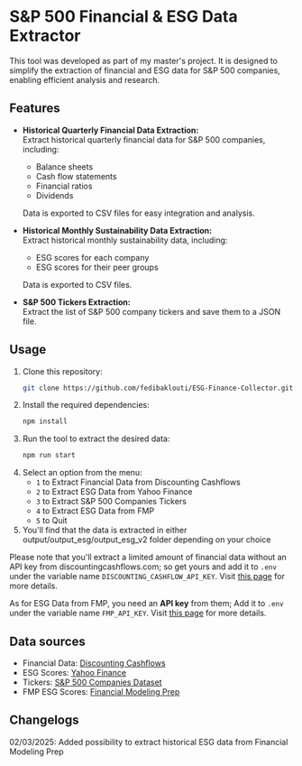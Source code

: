 # S&P 500 Financial & ESG Data Extractor

This tool was developed as part of my master's project. It is designed to simplify the extraction of financial and ESG data for S&P 500 companies, enabling efficient analysis and research.

## Features

- **Historical Quarterly Financial Data Extraction:**  
  Extract historical quarterly financial data for S&P 500 companies, including:
  - Balance sheets
  - Cash flow statements
  - Financial ratios
  - Dividends
  
  Data is exported to CSV files for easy integration and analysis.

- **Historical Monthly Sustainability Data Extraction:**  
  Extract historical monthly sustainability data, including:
  - ESG scores for each company
  - ESG scores for their peer groups
  
  Data is exported to CSV files.

- **S&P 500 Tickers Extraction:**  
  Extract the list of S&P 500 company tickers and save them to a JSON file.

## Usage

1. Clone this repository:
   ```bash
   git clone https://github.com/fedibaklouti/ESG-Finance-Collector.git
   ```
2. Install the required dependencies:
   ```bash
   npm install
   ```
3. Run the tool to extract the desired data:
   ```bash
   npm run start
   ```
4. Select an option from the menu:
   - `1` to Extract Financial Data from Discounting Cashflows
   - `2` to Extract ESG Data from Yahoo Finance
   - `3` to Extract S&P 500 Companies Tickers
   - `4` to Extract ESG Data from FMP
   - `5` to Quit
5. You'll find that the data is extracted in either output/output_esg/output_esg_v2 folder depending on your choice

Please note that you'll extract a limited amount of financial data without an API key from discountingcashflows.com; so get yours and add it to `.env` under the variable name `DISCOUNTING_CASHFLOW_API_KEY`. Visit [this page](https://discountingcashflows.com/documentation/financial-api-guide/#getting-an-api-key) for more details.

As for ESG Data from FMP, you need an **API key** from them; Add it to `.env` under the variable name `FMP_API_KEY`. Visit [this page](https://site.financialmodelingprep.com/developer/docs) for more details.



## Data sources
 - Financial Data: [Discounting Cashflows](https://discountingcashflows.com/)
 - ESG Scores: [Yahoo Finance](https://finance.yahoo.com/)
 - Tickers: [S&P 500 Companies Dataset](https://github.com/datasets/s-and-p-500-companies)
 - FMP ESG Scores: [Financial Modeling Prep](https://site.financialmodelingprep.com/)

## Changelogs
   02/03/2025: Added possibility to extract historical ESG data from Financial Modeling Prep
